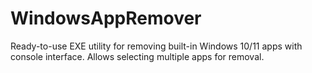 # WindowsAppRemover
Ready-to-use EXE utility for removing built-in Windows 10/11 apps with console interface. Allows selecting multiple apps for removal.
